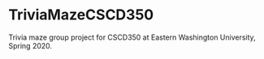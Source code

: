 # TriviaMazeCSCD350
Trivia maze group project for CSCD350 at Eastern Washington University, Spring 2020.
